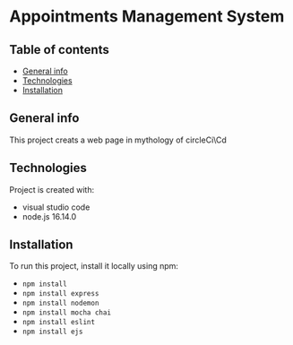 # Appointments Management System
## Table of contents
* [General info](#general-info)
* [Technologies](#technologies)
* [Installation](#Installation)

## General info
This project creats a web page in mythology of circleCi\Cd 
	
## Technologies
Project is created with:
* visual studio code
* node.js 16.14.0
	
## Installation
To run this project, install it locally using npm:

* `npm install`
* `npm install express`
* `npm install nodemon`
* `npm install mocha chai`
* `npm install eslint`
* `npm install ejs`

